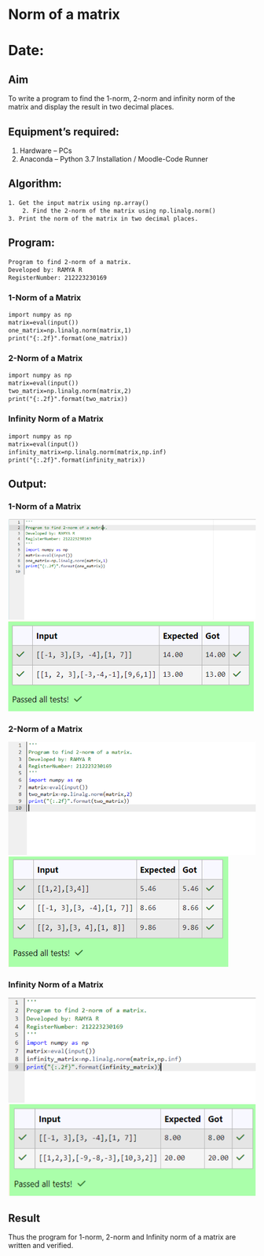 # Norm of a matrix
# Date:
## Aim
To write a program to find the 1-norm, 2-norm and infinity norm of the matrix and display the result in two decimal places.
## Equipment’s required:
1.	Hardware – PCs
2.	Anaconda – Python 3.7 Installation / Moodle-Code Runner
## Algorithm:
	1. Get the input matrix using np.array()   
        2. Find the 2-norm of the matrix using np.linalg.norm()
	3. Print the norm of the matrix in two decimal places.
## Program:
```
Program to find 2-norm of a matrix.
Developed by: RAMYA R
RegisterNumber: 212223230169
```
### 1-Norm of a Matrix

```
import numpy as np
matrix=eval(input())
one_matrix=np.linalg.norm(matrix,1)
print("{:.2f}".format(one_matrix))
```

### 2-Norm of a Matrix

```
import numpy as np
matrix=eval(input())
two_matrix=np.linalg.norm(matrix,2)
print("{:.2f}".format(two_matrix))
```

### Infinity Norm of a Matrix

```
import numpy as np
matrix=eval(input())
infinity_matrix=np.linalg.norm(matrix,np.inf)
print("{:.2f}".format(infinity_matrix))
```

## Output:

### 1-Norm of a Matrix
![alt text](<7 a in.png>)
![alt text](<7 a ot.png>)

### 2-Norm of a Matrix
![alt text](<7 b in.png>)
![alt text](<7 b ot.png>)

### Infinity Norm of a Matrix
![alt text](<Screenshot 2024-05-08 191447.png>)
![alt text](<Screenshot 2024-05-08 191501.png>)

## Result
Thus the program for 1-norm, 2-norm and Infinity norm of a matrix are written and verified.
